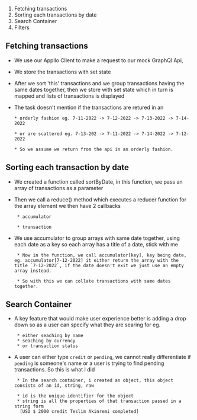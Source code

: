 1. Fetching transactions
2. Sorting each transactions by date
3. Search Container
4. Filters

## Fetching transactions

- We use our Appllo Client to make a request to our mock GraphQl Api,

- We store the transactions with set state

- After we sort 'this' transactions and we group transactions having the same dates together, then we store with set state which in turn is mapped and lists of transactions is displayed

- The task doesn't mention if the transactions are retured in an

      * orderly fashion eg. 7-11-2022 -> 7-12-2022 -> 7-13-2022 -> 7-14-2022

      * or are scattered eg. 7-13-202 -> 7-11-2022 -> 7-14-2022 -> 7-12-2022

      * So we assume we return from the api in an orderly fashion.

## Sorting each transaction by date

- We created a function called sortByDate, in this function, we pass an array of transactions as a parameter

- Then we call a reduce() method which executes a reducer function for the array element
  we then have 2 callbacks

       * accumulator

       * transaction

- We use accumulator to group arrays with same date together, using each date as a key so each array has a title of a date, stick with me

       * Now in the function, we call accumulator[key], key being date, eg. accumulator[7-12-2022] it either return the array with the title `7-12-2022`, if the date doesn't exit we just use an empty array instead.

       * So with this we can collate transactions with same dates together.

## Search Container

- A key feature that would make user experience better is adding a drop down so as a user can specify what they are searing for eg.

       * either seaching by name
       * seaching by currency
       * or transaction status

- A user can either type `credit` or `pending`, we cannot really differentiate if `pending` is someone's name or a user is trying to find pending transactions. So this is what I did

       * In the search container, i created an object, this object consists of an id, string, raw

       * id is the unique identifier for the object
       * string is all the properties of that transaction passed in a string form
        [USD $ 2000 credit Teslim Akinremi completed]
